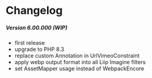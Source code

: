 Changelog
=========

##### Version 6.00.000 (WIP)
 * first release
 * upgrade to PHP 8.3
 * replace custom Annotation in UrlVimeoConstraint
 * apply webp output format into all Liip Imagine filters
 * set AssetMapper usage instead of WebpackEncore
